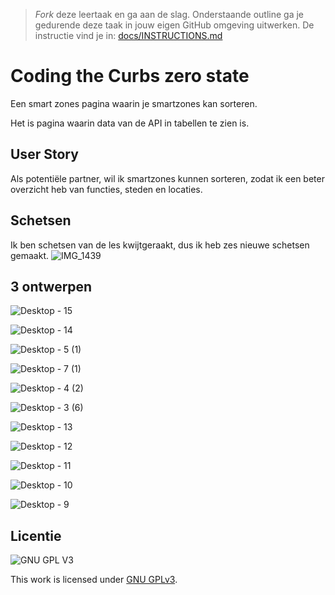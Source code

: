 > _Fork_ deze leertaak en ga aan de slag. Onderstaande outline ga je gedurende deze taak in jouw eigen GitHub omgeving uitwerken. De instructie vind je in: [docs/INSTRUCTIONS.md](docs/INSTRUCTIONS.md)

# Coding the Curbs zero state
Een smart zones pagina waarin je smartzones kan sorteren.

Het is pagina waarin data van de API in tabellen te zien is. 

## User Story
Als potentiële partner, wil ik smartzones kunnen sorteren, zodat ik een beter overzicht heb van functies, steden en locaties.

## Schetsen
Ik ben schetsen van de les kwijtgeraakt, dus ik heb zes nieuwe schetsen gemaakt.
![IMG_1439](https://user-images.githubusercontent.com/69635977/160085574-3a7398c7-839a-474d-b431-0abc77a04c86.jpg)

## 3 ontwerpen
<!-- Toon de 3 ontwerpen die je in detai hebt uitgewerkt, leg de Visuele Hieratchie uit en noteer de feedback van de opdrachtgever -->
![Desktop - 15](https://user-images.githubusercontent.com/69635977/163678004-817bf1cc-f18f-43cc-bbc9-ec78cca52362.png)

![Desktop - 14](https://user-images.githubusercontent.com/69635977/163678007-3c452a1a-d6b1-4513-98cd-a94484f40b46.png)

![Desktop - 5 (1)](https://user-images.githubusercontent.com/69635977/163678013-3a9fea9e-6d4b-4c46-9e6a-46e1bf7f428d.png)

![Desktop - 7 (1)](https://user-images.githubusercontent.com/69635977/163678015-1b417921-c809-41a4-b02a-60eec0df99dc.png)

![Desktop - 4 (2)](https://user-images.githubusercontent.com/69635977/163678016-073cd29b-7f2c-47ad-9335-f6ccf70084f7.png)

![Desktop - 3 (6)](https://user-images.githubusercontent.com/69635977/163678017-f51c253f-6fd4-4e72-b348-04ca78a4e502.png)

![Desktop - 13](https://user-images.githubusercontent.com/69635977/163678019-e3113750-d6f0-4fe8-be68-a58e828cbc64.png)

![Desktop - 12](https://user-images.githubusercontent.com/69635977/163678022-4be55253-12dd-4d93-b08a-dde3a571bd28.png)

![Desktop - 11](https://user-images.githubusercontent.com/69635977/163678025-cc188896-d77a-40d6-b28f-4ab48c73354c.png)

![Desktop - 10](https://user-images.githubusercontent.com/69635977/163678027-45a44ca9-5a70-4c3f-ac12-98d37f3bcb34.png)

![Desktop - 9](https://user-images.githubusercontent.com/69635977/163678030-40fadb23-8e3c-4e3d-81ff-21019cebec2a.png)

## Licentie

![GNU GPL V3](https://www.gnu.org/graphics/gplv3-127x51.png)

This work is licensed under [GNU GPLv3](./LICENSE).
